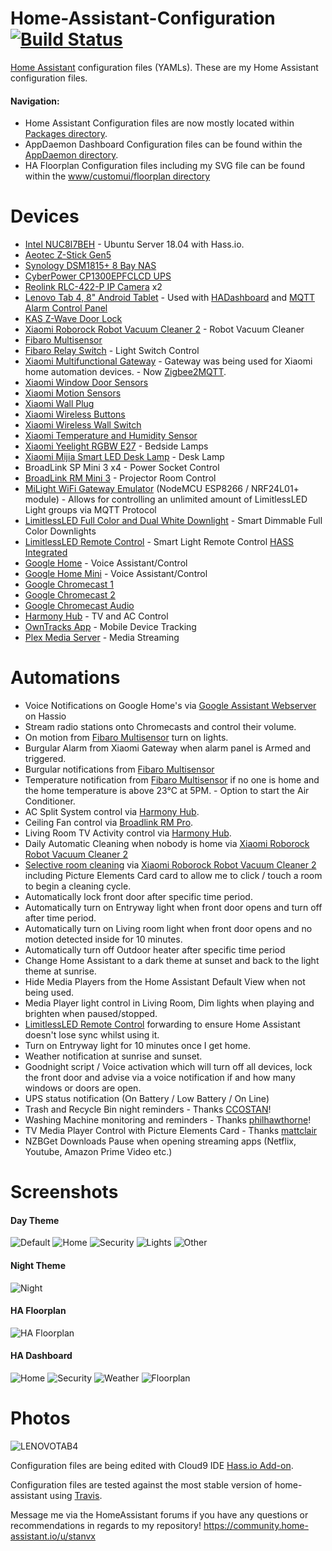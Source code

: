 # Home-Assistant-Configuration [![Build Status](https://travis-ci.org/stanvx/Home-Assistant-Configuration.svg?branch=master)](https://travis-ci.org/stanvx/Home-Assistant-Configuration)
[Home Assistant](https://home-assistant.io/) configuration files (YAMLs). These are my Home Assistant configuration files.
#### Navigation:
* Home Assistant Configuration files are now mostly located within [Packages directory](https://github.com/stanvx/Home-Assistant-Configuration/tree/master/packages).
* AppDaemon Dashboard Configuration files can be found within the [AppDaemon directory](https://github.com/stanvx/Home-Assistant-Configuration/tree/master/appdaemon/dashboards).
* HA Floorplan Configuration files including my SVG file can be found within the [www/customui/floorplan directory](https://github.com/stanvx/Home-Assistant-Configuration/tree/master/www/custom_ui/floorplan)

# Devices
* [Intel NUC8I7BEH](https://www.intel.com.au/content/www/au/en/products/boards-kits/nuc/kits/nuc8i7beh.html) - Ubuntu Server 18.04 with Hass.io.
* [Aeotec Z-Stick Gen5](http://aeotec.com/z-wave-usb-stick)
* [Synology DSM1815+ 8 Bay NAS](https://www.synology.com/en-global/products/DS1817+)
* [CyberPower CP1300EPFCLCD UPS](https://www.cyberpower.com/vn/en/product/sku/CP1300EPFCLCD)
* [Reolink RLC-422-P IP Camera](https://reolink.com/product/rlc-422/) x2
* [Lenovo Tab 4, 8" Android Tablet](https://www3.lenovo.com/au/en/tablets-and-2-in-1s/android-tablets/Lenovo-TB-8504/p/ZZITZTATB08) - Used with [HADashboard](https://play.google.com/store/apps/details?id=de.ozerov.fully) and [MQTT Alarm Control Panel](https://play.google.com/store/apps/details?id=com.thanksmister.iot.mqtt.alarmpanel)
* [KAS Z-Wave Door Lock](https://kas.com.au/online-store/z-wavedoorlock/)
* [Xiaomi Roborock Robot Vacuum Cleaner 2](https://xiaomi-mi.com/appliances/xiaomi-mijia-roborock-robot-vacuum-cleaner-2-white) - Robot Vacuum Cleaner
* [Fibaro Multisensor](https://www.fibaro.com/en/products/motion-sensor)
* [Fibaro Relay Switch](https://www.fibaro.com/en/products/switches-2) - Light Switch Control
* [Xiaomi Multifunctional Gateway](https://www.gearbest.com/living-appliances/pp_344667.html) - Gateway was being used for Xiaomi home automation devices. - Now [Zigbee2MQTT](https://github.com/Koenkk/zigbee2mqtt).
* [Xiaomi Window Door Sensors](https://www.gearbest.com/smart-light-bulb/pp_257677.html)
* [Xiaomi Motion Sensors](https://www.gearbest.com/smart-light-bulb/pp_257678.html)
* [Xiaomi Wall Plug](https://www.gearbest.com/living-appliances/pp_344666.html)
* [Xiaomi Wireless Buttons](https://www.gearbest.com/smart-light-bulb/pp_257679.html)
* [Xiaomi Wireless Wall Switch](https://www.gearbest.com/alarm-systems/pp_610095.html)
* [Xiaomi Temperature and Humidity Sensor](https://www.gearbest.com/living-appliances/pp_344665.html)
* [Xiaomi Yeelight RGBW E27](https://www.gearbest.com/smart-lighting/pp_361555.html) - Bedside Lamps
* [Xiaomi Mijia Smart LED Desk Lamp](http://www.gearbest.com/table-lamps/pp_363779.html) - Desk Lamp
* BroadLink SP Mini 3 x4 - Power Socket Control
* [BroadLink RM Mini 3](https://www.gearbest.com/living-appliances/pp_357329.html) - Projector Room Control
* [MiLight WiFi Gateway Emulator](https://github.com/sidoh/esp8266_milight_hub) (NodeMCU ESP8266 / NRF24L01+ module) - Allows for controlling an unlimited amount of LimitlessLED Light groups via MQTT Protocol
* [LimitlessLED Full Color and Dual White Downlight](http://www.limitlessled.com/shop/mr16-rgbw-ww-cw-color-and-white-led) - Smart Dimmable Full Color Downlights
* [LimitlessLED Remote Control](http://www.limitlessled.com/shop/remote-control-for-rgb-ww-cw-color-led-lightbulbs) - Smart Light Remote Control [HASS Integrated](https://github.com/sidoh/esp8266_milight_hub/wiki/Using-Milight-Remote-with-HomeAssistant)
* [Google Home](https://store.google.com/product/google_home) - Voice Assistant/Control
* [Google Home Mini](https://store.google.com/product/google_home_mini) - Voice Assistant/Control
* [Google Chromecast 1](https://www.google.com.au/chromecast/tv/chromecast)
* [Google Chromecast 2](https://www.google.com.au/chromecast/tv/chromecast)
* [Google Chromecast Audio](https://www.google.com.au/intl/en_au/chromecast/audio)
* [Harmony Hub](https://www.logitech.com/en-us/product/harmony-hub?crid=60) - TV and AC Control
* [OwnTracks App](http://owntracks.org) - Mobile Device Tracking
* [Plex Media Server](https://plex.tv) - Media Streaming

# Automations
* Voice Notifications on Google Home's via [Google Assistant Webserver](https://community.home-assistant.io/t/community-hass-io-add-on-google-assistant-webserver-broadcast-messages-without-interrupting-music/37274) on Hassio
* Stream radio stations onto Chromecasts and control their volume.
* On motion from [Fibaro Multisensor](https://www.fibaro.com/en/products/motion-sensor) turn on lights.
* Burgular Alarm from Xiaomi Gateway when alarm panel is Armed and triggered.
* Burgular notifications from [Fibaro Multisensor](https://www.fibaro.com/en/products/motion-sensor)
* Temperature notification from [Fibaro Multisensor](https://www.fibaro.com/en/products/motion-sensor) if no one is home and the home temperature is above 23°C at 5PM. - Option to start the Air Conditioner.
* AC Split System control via [Harmony Hub](http://amzn.to/2n0jhG3).
* Ceiling Fan control via [Broadlink RM Pro](https://amzn.to/2uOoBR0).
* Living Room TV Activity control via [Harmony Hub](http://amzn.to/2n0jhG3).
* Daily Automatic Cleaning when nobody is home via [Xiaomi Roborock Robot Vacuum Cleaner 2](https://xiaomi-mi.com/appliances/xiaomi-mijia-roborock-robot-vacuum-cleaner-2-white)
* [Selective room cleaning](https://community.home-assistant.io/t/howto-xiaomi-vacuum-zoned-cleaning) via [Xiaomi Roborock Robot Vacuum Cleaner 2](https://xiaomi-mi.com/appliances/xiaomi-mijia-roborock-robot-vacuum-cleaner-2-white) including Picture Elements Card card to allow me to click / touch a room to begin a cleaning cycle.
* Automatically lock front door after specific time period.
* Automatically turn on Entryway light when front door opens and turn off after time period.
* Automatically turn on Living room light when front door opens and no motion detected inside for 10 minutes.
* Automatically turn off Outdoor heater after specific time period
* Change Home Assistant to a dark theme at sunset and back to the light theme at sunrise.
* Hide Media Players from the Home Assistant Default View when not being used.
* Media Player light control in Living Room, Dim lights when playing and brighten when paused/stopped.
* [LimitlessLED Remote Control](http://www.limitlessled.com/shop/remote-control-for-rgb-ww-cw-color-led-lightbulbs) forwarding to ensure Home Assistant doesn't lose sync whilst using it.
* Turn on Entryway light for 10 minutes once I get home.
* Weather notification at sunrise and sunset.
* Goodnight script / Voice activation which will turn off all devices, lock the front door and advise via a voice notification if and how many windows or doors are open.
* UPS status notification (On Battery / Low Battery / On Line)
* Trash and Recycle Bin night reminders - Thanks [CCOSTAN](https://github.com/CCOSTAN/Home-AssistantConfig)!
* Washing Machine monitoring and reminders - Thanks [philhawthorne](https://philhawthorne.com/making-dumb-dishwashers-and-washing-machines-smart-alerts-when-the-dishes-and-clothes-are-cleaned/)!
* TV Media Player Control with Picture Elements Card - Thanks [mattclair](https://github.com/mattclair/Home-AssistantConfig)
* NZBGet Downloads Pause when opening streaming apps (Netflix, Youtube, Amazon Prime Video etc.)

# Screenshots
#### Day Theme
![Default](https://raw.githubusercontent.com/stanvx/Home-Assistant-Configuration/master/screenshots/HA1.PNG)
![Home](https://raw.githubusercontent.com/stanvx/Home-Assistant-Configuration/master/screenshots/HA2.PNG)
![Security](https://raw.githubusercontent.com/stanvx/Home-Assistant-Configuration/master/screenshots/HA3.PNG)
![Lights](https://raw.githubusercontent.com/stanvx/Home-Assistant-Configuration/master/screenshots/HA4.PNG)
![Other](https://raw.githubusercontent.com/stanvx/Home-Assistant-Configuration/master/screenshots/HA5.PNG)
#### Night Theme
![Night](https://raw.githubusercontent.com/stanvx/Home-Assistant-Configuration/master/screenshots/HANIGHT.PNG)
#### HA Floorplan
![HA Floorplan](https://raw.githubusercontent.com/stanvx/Home-Assistant-Configuration/master/screenshots/HAFLOORPLAN.PNG)
#### HA Dashboard
![Home](https://raw.githubusercontent.com/stanvx/Home-Assistant-Configuration/master/screenshots/HADashboardHome.png)
![Security](https://raw.githubusercontent.com/stanvx/Home-Assistant-Configuration/master/screenshots/HADashboardSecurity.png)
![Weather](https://raw.githubusercontent.com/stanvx/Home-Assistant-Configuration/master/screenshots/HADashboardWeather.png)
![Floorplan](https://raw.githubusercontent.com/stanvx/Home-Assistant-Configuration/master/screenshots/HADashboardFloorplan.png)

# Photos
![LENOVOTAB4](https://raw.githubusercontent.com/stanvx/Home-Assistant-Configuration/master/screenshots/LENOVOTAB4.png)

Configuration files are being edited with Cloud9 IDE [Hass.io Add-on](https://github.com/hassio-addons/addon-ide).

Configuration files are tested against the most stable version of home-assistant using [Travis](https://travis-ci.org/stanvx/Home-Assistant-Configuration).

Message me via the HomeAssistant forums if you have any questions or recommendations in regards to my repository! https://community.home-assistant.io/u/stanvx

